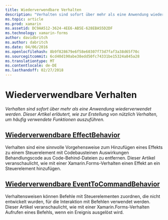 ```yaml
---
title: Wiederverwendbare Verhalten
description: "Verhalten sind sofort über mehr als eine Anwendung wiederverwendet werden. Dieser Artikel erläutert, wie zur Erstellung von nützlich Verhalten, um häufig verwendete Funktionen auszuführen."
ms.topic: article
ms.prod: xamarin
ms.assetid: DC9AA512-3624-4EE6-AB5E-628EBA55D2DF
ms.technology: xamarin-forms
author: davidbritch
ms.author: dabritch
ms.date: 04/06/2016
ms.openlocfilehash: 8b9f828679e6f58e60307f73d7faf3a38d65f70c
ms.sourcegitcommit: 6cd40d190abe38edd50fc74331be15324a845a28
ms.translationtype: MT
ms.contentlocale: de-DE
ms.lasthandoff: 02/27/2018
---
```

# <a name="reusable-behaviors"></a>Wiederverwendbare Verhalten

_Verhalten sind sofort über mehr als eine Anwendung wiederverwendet werden. Dieser Artikel erläutert, wie zur Erstellung von nützlich Verhalten, um häufig verwendete Funktionen auszuführen._

## <a name="reusable-effectbehavioreffect-behaviormd"></a>[Wiederverwendbare EffectBehavior](effect-behavior.md)

Verhalten sind eine sinnvolle Vorgehensweise zum Hinzufügen eines Effekts zu einem Steuerelement mit Codebausteinen Auswirkungen Behandlungscode aus Code-Behind-Dateien zu entfernen. Dieser Artikel veranschaulicht, wie mit einer Xamarin.Forms-Verhalten einen Effekt an ein Steuerelement hinzufügen.

## <a name="reusable-eventtocommandbehaviorevent-to-command-behaviormd"></a>[Wiederverwendbare EventToCommandBehavior](event-to-command-behavior.md)

Verhaltensweisen können Befehle mit Steuerelementen zuordnen, die nicht entwickelt wurden, für die Interaktion mit Befehlen verwendet werden. Dieser Artikel veranschaulicht, wie mit einer Xamarin.Forms-Verhalten Aufrufen eines Befehls, wenn ein Ereignis ausgelöst wird.

